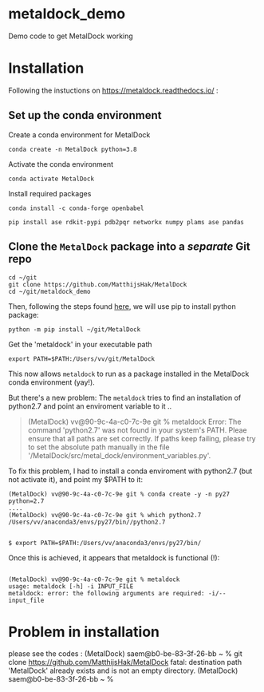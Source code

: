 # metaldock_demo
Demo code to get MetalDock working


# Installation

Following the instuctions on https://metaldock.readthedocs.io/ :

## Set up the conda environment

Create a conda environment for MetalDock 
```
conda create -n MetalDock python=3.8
```
Activate the conda environment
```
conda activate MetalDock
```

Install required packages
```
conda install -c conda-forge openbabel

pip install ase rdkit-pypi pdb2pqr networkx numpy plams ase pandas
```

## Clone the `MetalDock` package into a *separate* Git repo

```
cd ~/git
git clone https://github.com/MatthijsHak/MetalDock
cd ~/git/metaldock_demo
```

Then, following the steps found [here](https://www.reddit.com/r/learnpython/comments/oytst5/adding_local_directory_to_python_path_in_anaconda/), we will use pip to install python package:

```
python -m pip install ~/git/MetalDock
```

Get the 'metaldock' in your executable path
```
export PATH=$PATH:/Users/vv/git/MetalDock
```

This now allows `metaldock` to run as a package installed in the MetalDock conda environment (yay!).

But there's a new problem: The `metaldock` tries to find an installation of python2.7 and point an enviroment variable to it ..

<blockquote>
(MetalDock) vv@90-9c-4a-c0-7c-9e git % metaldock 
Error: The command 'python2.7' was not found in your system's PATH.
Pleae ensure that all paths are set correctly.
If paths keep failing, please try to set the absolute path manually in the file '/MetalDock/src/metal_dock/environment_variables.py'.
</blockquote>


To fix this problem, I had to install a conda enviroment with python2.7 (but not activate it), and point my $PATH to it:
```
(MetalDock) vv@90-9c-4a-c0-7c-9e git % conda create -y -n py27 python=2.7
....
(MetalDock) vv@90-9c-4a-c0-7c-9e git % which python2.7
/Users/vv/anaconda3/envs/py27/bin//python2.7


$ export PATH=$PATH:/Users/vv/anaconda3/envs/py27/bin/
```

Once this is achieved, it appears that metaldock is functional (!):
```

(MetalDock) vv@90-9c-4a-c0-7c-9e git % metaldock                                           
usage: metaldock [-h] -i INPUT_FILE
metaldock: error: the following arguments are required: -i/--input_file

```





# Problem in installation

please see the codes :
(MetalDock) saem@b0-be-83-3f-26-bb ~ % git clone https://github.com/MatthijsHak/MetalDock
fatal: destination path 'MetalDock' already exists and is not an empty directory.
(MetalDock) saem@b0-be-83-3f-26-bb ~ % 
